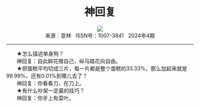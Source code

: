 # <center>神回复</center> 

<div align=center><img src="https://raw.githubusercontent.com/leaguecn/magazines/main/img_authors/%d7%f7%d5%df%a3%ba.jpg"></div> 

<center>来源：意林   ISSN号：1007-3841   2024年4期</center> 


* * *


　　★怎么描述单身狗？  
　　神回复：自此鲜花赠自己，纵马踏花向自由。  
　　★把蛋糕平均切成三片，每一片都是整个蛋糕的33.33%，那么加起来就是99.99%，还有0.01%到哪儿去了？  
　　神回复：你看看刀，在刀上。  
　　★有什么吵架一定贏的技巧？  
　　神回复：你牙上有菜叶。